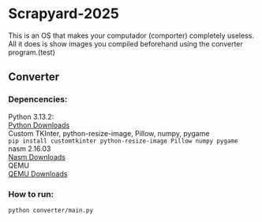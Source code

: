 # Scrapyard-2025<br>
This is an OS that makes your computador (comporter) completely useless. All it does is show images you compiled beforehand using the converter program.(test)
## Converter
### Depencencies:<br>
Python 3.13.2:<br>
[Python Downloads](https://www.python.org/downloads/) <br>
Custom TKInter, python-resize-image, Pillow, numpy, pygame<br>
`pip install customtkinter python-resize-image Pillow numpy pygame`<br>
nasm 2.16.03<br>
[Nasm Downloads](https://www.nasm.us/pub/nasm/releasebuilds/2.16.03/)<br>
QEMU<br>
[QEMU Downloads](https://www.qemu.org/download/)<br>
### How to run:<br>
`python converter/main.py`
